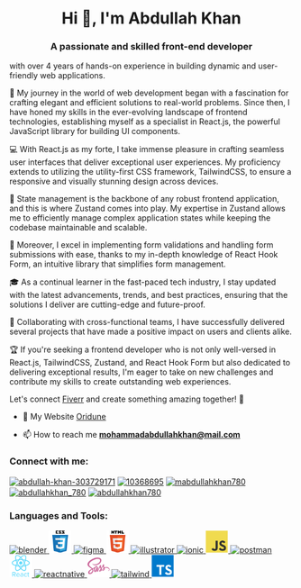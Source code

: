 <h1 align="center">Hi 👋, I'm Abdullah Khan</h1>
<h3 align="center">A passionate and skilled front-end developer</h3>

with over 4 years of hands-on experience in building dynamic and user-friendly web applications.

🚀 My journey in the world of web development began with a fascination for crafting elegant and efficient solutions to real-world problems. Since then, I have honed my skills in the ever-evolving landscape of frontend technologies, establishing myself as a specialist in React.js, the powerful JavaScript library for building UI components.

💻 With React.js as my forte, I take immense pleasure in crafting seamless user interfaces that deliver exceptional user experiences. My proficiency extends to utilizing the utility-first CSS framework, TailwindCSS, to ensure a responsive and visually stunning design across devices.

🔄 State management is the backbone of any robust frontend application, and this is where Zustand comes into play. My expertise in Zustand allows me to efficiently manage complex application states while keeping the codebase maintainable and scalable.

📝 Moreover, I excel in implementing form validations and handling form submissions with ease, thanks to my in-depth knowledge of React Hook Form, an intuitive library that simplifies form management.

🎓 As a continual learner in the fast-paced tech industry, I stay updated with the latest advancements, trends, and best practices, ensuring that the solutions I deliver are cutting-edge and future-proof.

🌟 Collaborating with cross-functional teams, I have successfully delivered several projects that have made a positive impact on users and clients alike.

🏆 If you're seeking a frontend developer who is not only well-versed in React.js, TailwindCSS, Zustand, and React Hook Form but also dedicated to delivering exceptional results, I'm eager to take on new challenges and contribute my skills to create outstanding web experiences.

Let's connect [Fiverr](https://www.fiverr.com/users/kingofdesigns1) and create something amazing together! 🤝

- 🚀 My Website [Oridune](https://oridune.com)

- 📫 How to reach me **mohammadabdullahkhan@mail.com**

<h3 align="left">Connect with me:</h3>
<p align="left">
<a href="https://linkedin.com/in/abdullah-khan-303729171" target="blank"><img align="center" src="https://raw.githubusercontent.com/rahuldkjain/github-profile-readme-generator/master/src/images/icons/Social/linked-in-alt.svg" alt="abdullah-khan-303729171" height="30" width="40" /></a>
<a href="https://stackoverflow.com/users/10368695" target="blank"><img align="center" src="https://raw.githubusercontent.com/rahuldkjain/github-profile-readme-generator/master/src/images/icons/Social/stack-overflow.svg" alt="10368695" height="30" width="40" /></a>
<a href="https://fb.com/mabdullahkhan780" target="blank"><img align="center" src="https://raw.githubusercontent.com/rahuldkjain/github-profile-readme-generator/master/src/images/icons/Social/facebook.svg" alt="mabdullahkhan780" height="30" width="40" /></a>
<a href="https://instagram.com/abdullahkhan_780" target="blank"><img align="center" src="https://raw.githubusercontent.com/rahuldkjain/github-profile-readme-generator/master/src/images/icons/Social/instagram.svg" alt="abdullahkhan_780" height="30" width="40" /></a>
<a href="https://dribbble.com/abdullahkhan780" target="blank"><img align="center" src="https://raw.githubusercontent.com/rahuldkjain/github-profile-readme-generator/master/src/images/icons/Social/dribbble.svg" alt="abdullahkhan780" height="30" width="40" /></a>
</p>

<h3 align="left">Languages and Tools:</h3>
<p align="left"> <a href="https://www.blender.org/" target="_blank" rel="noreferrer"> <img src="https://download.blender.org/branding/community/blender_community_badge_white.svg" alt="blender" width="40" height="40"/> </a> <a href="https://www.w3schools.com/css/" target="_blank" rel="noreferrer"> <img src="https://raw.githubusercontent.com/devicons/devicon/master/icons/css3/css3-original-wordmark.svg" alt="css3" width="40" height="40"/> </a> <a href="https://www.figma.com/" target="_blank" rel="noreferrer"> <img src="https://www.vectorlogo.zone/logos/figma/figma-icon.svg" alt="figma" width="40" height="40"/> </a> <a href="https://www.w3.org/html/" target="_blank" rel="noreferrer"> <img src="https://raw.githubusercontent.com/devicons/devicon/master/icons/html5/html5-original-wordmark.svg" alt="html5" width="40" height="40"/> </a> <a href="https://www.adobe.com/in/products/illustrator.html" target="_blank" rel="noreferrer"> <img src="https://www.vectorlogo.zone/logos/adobe_illustrator/adobe_illustrator-icon.svg" alt="illustrator" width="40" height="40"/> </a> <a href="https://ionicframework.com" target="_blank" rel="noreferrer"> <img src="https://upload.wikimedia.org/wikipedia/commons/d/d1/Ionic_Logo.svg" alt="ionic" width="40" height="40"/> </a> <a href="https://developer.mozilla.org/en-US/docs/Web/JavaScript" target="_blank" rel="noreferrer"> <img src="https://raw.githubusercontent.com/devicons/devicon/master/icons/javascript/javascript-original.svg" alt="javascript" width="40" height="40"/> </a> <a href="https://postman.com" target="_blank" rel="noreferrer"> <img src="https://www.vectorlogo.zone/logos/getpostman/getpostman-icon.svg" alt="postman" width="40" height="40"/> </a> <a href="https://reactjs.org/" target="_blank" rel="noreferrer"> <img src="https://raw.githubusercontent.com/devicons/devicon/master/icons/react/react-original-wordmark.svg" alt="react" width="40" height="40"/> </a> <a href="https://reactnative.dev/" target="_blank" rel="noreferrer"> <img src="https://reactnative.dev/img/header_logo.svg" alt="reactnative" width="40" height="40"/> </a> <a href="https://sass-lang.com" target="_blank" rel="noreferrer"> <img src="https://raw.githubusercontent.com/devicons/devicon/master/icons/sass/sass-original.svg" alt="sass" width="40" height="40"/> </a> <a href="https://tailwindcss.com/" target="_blank" rel="noreferrer"> <img src="https://www.vectorlogo.zone/logos/tailwindcss/tailwindcss-icon.svg" alt="tailwind" width="40" height="40"/> </a> <a href="https://www.typescriptlang.org/" target="_blank" rel="noreferrer"> <img src="https://raw.githubusercontent.com/devicons/devicon/master/icons/typescript/typescript-original.svg" alt="typescript" width="40" height="40"/> </a> </p>
